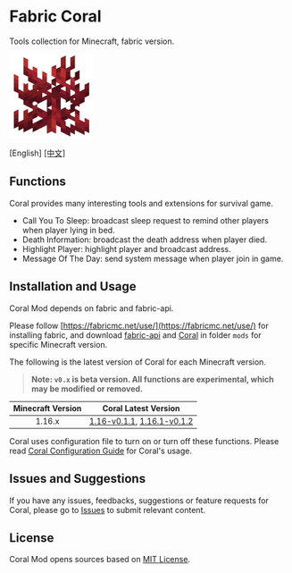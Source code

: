 # Fabric Coral

Tools collection for Minecraft, fabric version.

![coral](src/main/resources/assets/coral/icon.png)

\[English\] [[中文]](README_ZH.md)

## Functions

Coral provides many interesting tools and extensions for survival game.

* Call You To Sleep: broadcast sleep request to remind other players when player lying in bed.
* Death Information: broadcast the death address when player died.
* Highlight Player: highlight player and broadcast address.
* Message Of The Day: send system message when player join in game.

## Installation and Usage

Coral Mod depends on fabric and fabric-api.

Please follow [https://fabricmc.net/use/](https://fabricmc.net/use/) for installing fabric, and download [fabric-api](https://www.curseforge.com/minecraft/mc-mods/fabric-api) and [Coral](https://github.com/UnknownBuild/Coral/releases) in folder `mods`  for specific Minecraft version.

The following is the latest version of Coral for each Minecraft version.

> **Note: `v0.x` is beta version. All functions are experimental, which may be modified or removed.**

| Minecraft Version |                     Coral Latest Version                     |
| :---------------: | :----------------------------------------------------------: |
|      1.16.x       | [1.16-v0.1.1](https://github.com/UnknownBuild/Coral/releases/download/v0.x/coral-1.16-v0.1.1+200629.jar), [1.16.1-v0.1.2](https://github.com/UnknownBuild/Coral/releases/download/v0.x/coral-1.16.1-v0.1.2+200724.jar) |

Coral uses configuration file to turn on or turn off these functions. Please read [Coral Configuration Guide](docs/config_zh.md) for Coral's usage.

## Issues and Suggestions

If you have any issues, feedbacks, suggestions or feature requests for Coral, please go to [Issues](https://github.com/UnknownBuild/Coral/issues) to submit relevant content.

## License

Coral Mod opens sources based on [MIT License](https://github.com/UnknownBuild/Coral/blob/master/LICENSE).
